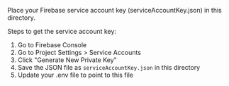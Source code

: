 Place your Firebase service account key (serviceAccountKey.json) in this directory.

Steps to get the service account key:
1. Go to Firebase Console
2. Go to Project Settings > Service Accounts
3. Click "Generate New Private Key"
4. Save the JSON file as `serviceAccountKey.json` in this directory
5. Update your .env file to point to this file
